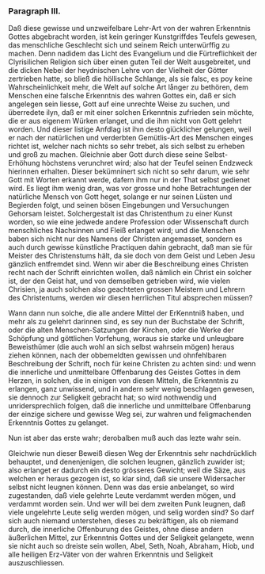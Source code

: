 <!-- Seite 53 -->


### Paragraph III. ###

Daß diese gewisse und unzweifelbare Lehr-Art
von der wahren Erkenntnis Gottes abgebracht
worden, ist kein geringer Kunstgriffdes Teufels gewesen,
das menschliche Geschlecht sich und seinem Reich
unterwürffig zu machen. Denn nadidem das Licht des
Evangelium und die Fürtreflichkeit der Clyrisilichen Religion
sich über einen guten Teil der Welt ausgebreitet,
und die dicken Nebei der heydnischen Lehre von der Vielheit
der Götter zertrieben hatte, so bließ die höllische
Schlange, als sie falsc, es poy keine Wahrscheinlichkeit
mehr, die Welt auf solche Art långer zu bethören, dem
Menschen eine falsche Erkenntnis des wahren Gottes
ein, daß er sich angelegen sein liesse, Gott auf eine unrechte<!-- Seite 54 -->
Weise zu suchen, und überredete ilyn, daß er mit
einer solchen Erkenntnis zufrieden sein möchte, die er
aus eigenem Würken erlanget, und die ihm nicht von
Gott gelehrt worden. Und dieser listige Anfdlag ist
ihın desto giücklicher gelungen, weil er nach der natürlichen
und verderbten Gemütlis-Art des Menschen einges
richtet ist, welcher nach nichts so sehr trebet, als sich
selbst zu erheben und groß zu machen. Gleichnie aber
Gott durch diese seine Selbst-Erhöhung hòchstens verunchret
wird; also hat der Teufel seinen Endzweck hierinnen
erhalten. Dieser bekümninert sich nicht so sehr darum,
wie sehr Gott mit Worten erkannt werde, dafern
ihm nur in der That selbst gedienet wird. Es
liegt ihm wenig dran, was vor grosse und hohe Betrachtungen
der natürliche Mensch von Gott heget, solange
er nur seinen Lüsten und Begierden folgt, und
seinen bösen Eingebungen und Versuchungen Gehorsam
leistet. Solchergestalt ist das Christenthum zu
einer Kunst worden, so wie eine jedwede andere Profession
oder Wissenschaft durch menschliches Nachsinnen
und Fleiß erlanget wird; und die Menschen baben
sich nicht nur des Namens der Christen angemasset,
sondern es auch durch gewisse künstliche Practiquen dahin
gebracht, daß man sie für Meister des Christenstums
hält, da sie doch von dem Geist und Leben
Jesu gänzlich entfremdet sind. Wenn wir aber die
Beschreibung eines Christen recht nach der Schrift
einrichten wollen, daß nämlich ein Christ ein solcher ist,
der den Geist hat, und von demselben getrieben
wird, wie vielen Chrisien, ja auch solchen also geachteten
grossen Meistern und Lehrern des Christentums,
werden wir diesen herrlichen Titul absprechen
müssen?


Wann dann nun solche, die alle andere Mittel der ErKenntniß
haben, und mehr als zu gelehrt darinnen sind, es
sey nun der Buchstabe der Schrift, oder die alten Menschen-Satzungen<!-- Seite 55 -->
der Kirchen, oder die Werke der
Schöpfung und göttlichen Vorfehung, woraus sie starke
und unleugbare Beweisthümer (die auch wohl an sich
selbst wahrsein mögen) heraus ziehen können, nach der
obbemeldten gewissen und ohnfehlbaren Beschreibung
der Schrift, noch für keine Christen zu achten sind: und
wenn die innerliche und unmittelbare Offenbarung des
Geistes Gottes in dem Herzen, in solchen, die in einigen
von diesen Mitteln, die Erkenntnis zu erlangen,
ganz unwissend, und in andern sehr wenig beschlagen
gewesen, sie dennoch zur Seligkeit gebracht hat; so
wird nothwendig und unridersprechlich folgen, daß die
innerliche und unmittelbare Offenbarung der
einzige sichere und gewisse Weg sei, zur wahren
und feligmachenden Erkenntnis Gottes zu gelanget.

Nun ist aber das erste wahr; derobalben muß auch
das lezte wahr sein.

Gleichwie nun dieser Beweiß diesen Weg der Erkenntnis
sehr nachdrücklich behauptet, und denenjenigen,
die solchen leugnen, gänzlich zuwider ist; also erlanget
er dadurch ein desto grösseres Gewicht; weil die Säze,
aus welchen er heraus gezogen ist, so klar sind, daß sie
unsere Widersacher selbst nicht leugnen können. Denn
was das ersie anbelanget, so wird zugestanden, daß
viele gelehrte Leute verdammt werden mögen, und verdammt
worden sein. Und wer will bei dem zweiten
Punk leugnen, daß viele ungelehrte Leute selig werden
mögen, und selig worden sind? So darf sich auch niemand
unterstehen, dieses zu bekräftigen, als ob niemand
durch, die innerliche Offenburung des Geistes, ohne
diese andern äußerlichen Mittel, zur Erkenntnis Gottes
und der Seligkeit gelangete, wenn sie nicht auch so
dreiste sein wollen, Abel, Seth, Noah, Abraham,
Hiob, und alle heiligen Erz-Väter von der wahren
Erkenntnis und Seligkeit auszuschliessen.
<!-- Seite 56 -->
